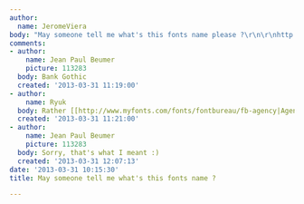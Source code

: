 ```yaml
---
author:
  name: JeromeViera
body: "May someone tell me what's this fonts name please ?\r\n\r\nhttp://files.sa-mp.im/uploads/0b0fa-Untitled-1-7a.png\r\n"
comments:
- author:
    name: Jean Paul Beumer
    picture: 113283
  body: Bank Gothic
  created: '2013-03-31 11:19:00'
- author:
    name: Ryuk
  body: Rather [[http://www.myfonts.com/fonts/fontbureau/fb-agency|Agency]] I'd say.
  created: '2013-03-31 11:21:00'
- author:
    name: Jean Paul Beumer
    picture: 113283
  body: Sorry, that's what I meant :)
  created: '2013-03-31 12:07:13'
date: '2013-03-31 10:15:30'
title: May someone tell me what's this fonts name ?

---
```


